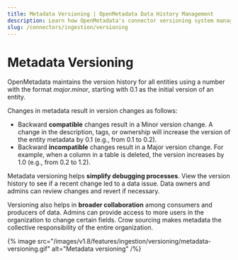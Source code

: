 ```yaml
---
title: Metadata Versioning | OpenMetadata Data History Management
description: Learn how OpenMetadata's connector versioning system manages data ingestion workflows. Discover version control best practices and compatibility guidelines.
slug: /connectors/ingestion/versioning
---
```


# Metadata Versioning

OpenMetadata maintains the version history for all entities using a number with the format *major.minor*, starting with 0.1 as the initial version of an entity.

Changes in metadata result in version changes as follows:
- Backward **compatible** changes result in a Minor version change. A change in the description, tags, or ownership will increase the version of the entity metadata by 0.1 (e.g., from 0.1 to 0.2).
- Backward **incompatible** changes result in a Major version change. For example, when a column in a table is deleted, the version increases by 1.0 (e.g., from 0.2 to 1.2).

Metadata versioning helps **simplify debugging processes**. View the version history to see if a recent change led to a data issue. Data owners and admins can review changes and revert if necessary.

Versioning also helps in **broader collaboration** among consumers and producers of data. Admins can provide access to more users in the organization to change certain fields. Crow sourcing makes metadata the collective responsibility of the entire organization.

{% image
  src="/images/v1.8/features/ingestion/versioning/metadata-versioning.gif"
  alt="Metadata versioning"
 /%}

